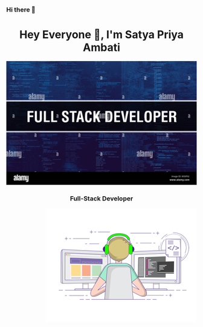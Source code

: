 ### Hi there 👋


<h1 align="center">Hey Everyone 👋, I'm Satya Priya Ambati</h1>
<div align="center"> <img src="Fullstackdeveloper.jpg"> </div>
<h3 align="center">Full-Stack Developer</h3>
<img align="right" alt="Coding" width="400" src="https://raw.githubusercontent.com/devSouvik/devSouvik/master/gif3.gif">

<!--
**SatyaPriyaAmbati/SatyaPriyaAmbati** is a ✨ _special_ ✨ repository because its `README.md` (this file) appears on your GitHub profile.

Here are some ideas to get you started:

- 🔭 I’m currently working on ...
- 🌱 I’m currently learning ...
- 👯 I’m looking to collaborate on ...
- 🤔 I’m looking for help with ...
- 💬 Ask me about ...
- 📫 How to reach me: ...
- 😄 Pronouns: ...
- ⚡ Fun fact: ...
-->
